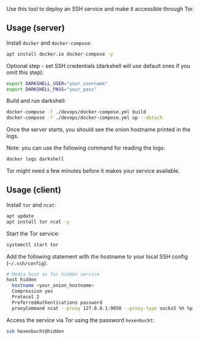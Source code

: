 Use this tool to deploy an SSH service and make it accessible through Tor.

## Usage (server)

Install `docker` and `docker-compose`:

```bash
apt install docker.io docker-compose -y
```

Optional step - set SSH credentials (darkshell will use default ones if you omit this step):

```bash
export DARKSHELL_USER="your_username"
export DARKSHELL_PASS="your_pass"
```

Build and run darkshell:

```bash
docker-compose -f ./devops/docker-compose.yml build
docker-compose -f ./devops/docker-compose.yml up --detach
```

Once the server starts, you should see the onion hostname printed in the logs.

Note: you can use the following command for reading the logs:

```bash
docker logs darkshell
```

Tor might need a few minutes before it makes your service available.

## Usage (client)

Install `tor` and `ncat`:

```bash
apt update
apt install tor ncat -y
```

Start the Tor service:

```bash
systemctl start tor
```

Add the following statement with the hostname to your local SSH config (`~/.ssh/config`):

```bash
# Media host as Tor hidden service
host hidden
  hostname <your_onion_hostname>
  Compression yes
  Protocol 2
  PreferredAuthentications password
  proxyCommand ncat --proxy 127.0.0.1:9050 --proxy-type socks5 %h %p
```

Access the service via Tor using the password `hexenbucht`:

```bash
ssh hexenbucht@hidden
```

